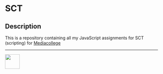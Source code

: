 # SCT

## Description

This is a repository containing all my JavaScript assignments for SCT (scripting) for [Mediacollege](https://www.ma-web.nl/)

---

<img src="https://www.ma-web.nl/static/vector/Logo_blok.svg" width="48">
